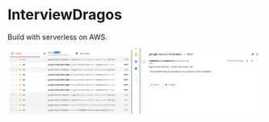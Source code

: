 # InterviewDragos

Build with serverless on AWS.

![gmail inbox](https://github.com/DragosRomaniuc/InterviewDragos/blob/master/mailphoto.png)
